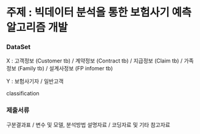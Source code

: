 # 주제 : 빅데이터 분석을 통한 보험사기 예측 알고리즘 개발

### DataSet

X : 고객정보 (Customer tb) / 계약정보 (Contract tb) / 지급정보 (Claim tb) / 가족정보 (Family tb) / 설계사정보 (FP infomer tb)

Y : 보험사기자 / 일반고객

classification

### 제출서류

구분결과표 / 변수 및 모델, 분석방법  설명자료 / 코딩자료 및 기타 참고자료